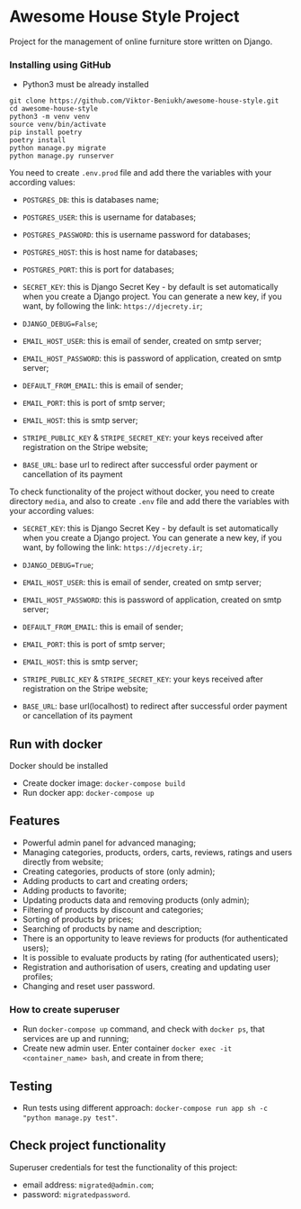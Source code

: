 # Awesome House Style Project

Project for the management of online furniture store written on Django.


### Installing using GitHub

- Python3 must be already installed

```shell
git clone https://github.com/Viktor-Beniukh/awesome-house-style.git
cd awesome-house-style
python3 -m venv venv
source venv/bin/activate
pip install poetry
poetry install
python manage.py migrate
python manage.py runserver   
```

You need to create `.env.prod` file and add there the variables with your according values:
- `POSTGRES_DB`: this is databases name;
- `POSTGRES_USER`: this is username for databases;
- `POSTGRES_PASSWORD`: this is username password for databases;
- `POSTGRES_HOST`: this is host name for databases;
- `POSTGRES_PORT`: this is port for databases;
- `SECRET_KEY`: this is Django Secret Key - by default is set automatically when you create a Django project.
                You can generate a new key, if you want, by following the link: `https://djecrety.ir`;
- `DJANGO_DEBUG=False`;

- `EMAIL_HOST_USER`: this is email of sender, created on smtp server;
- `EMAIL_HOST_PASSWORD`: this is password of application, created on smtp server;
- `DEFAULT_FROM_EMAIL`: this is email of sender;
- `EMAIL_PORT`: this is port of smtp server;
- `EMAIL_HOST`: this is smtp server;

- `STRIPE_PUBLIC_KEY` & `STRIPE_SECRET_KEY`: your keys received after registration on the Stripe website;
- `BASE_URL`: base url to redirect after successful order payment or cancellation of its payment


To check functionality of the project without docker, you need to create directory `media`, and also to create
`.env` file and add there the variables with your according values:

- `SECRET_KEY`: this is Django Secret Key - by default is set automatically when you create a Django project.
                You can generate a new key, if you want, by following the link: `https://djecrety.ir`;
- `DJANGO_DEBUG=True`;

- `EMAIL_HOST_USER`: this is email of sender, created on smtp server;
- `EMAIL_HOST_PASSWORD`: this is password of application, created on smtp server;
- `DEFAULT_FROM_EMAIL`: this is email of sender;
- `EMAIL_PORT`: this is port of smtp server;
- `EMAIL_HOST`: this is smtp server;

- `STRIPE_PUBLIC_KEY` & `STRIPE_SECRET_KEY`: your keys received after registration on the Stripe website;
- `BASE_URL`: base url(localhost) to redirect after successful order payment or cancellation of its payment



## Run with docker

Docker should be installed

- Create docker image: `docker-compose build`
- Run docker app: `docker-compose up`



## Features

- Powerful admin panel for advanced managing;
- Managing categories, products, orders, carts, reviews, ratings and users directly from website;
- Creating categories, products of store (only admin);
- Adding products to cart and creating orders;
- Adding products to favorite;
- Updating products data and removing products (only admin);
- Filtering of products by discount and categories;
- Sorting of products by prices;
- Searching of products by name and description;
- There is an opportunity to leave reviews for products (for authenticated users);
- It is possible to evaluate products by rating (for authenticated users);
- Registration and authorisation of users, creating and updating user profiles;
- Changing and reset user password.
    
  
### How to create superuser

- Run `docker-compose up` command, and check with `docker ps`, that services are up and running;
- Create new admin user. Enter container `docker exec -it <container_name> bash`, and create in from there;



## Testing

- Run tests using different approach: `docker-compose run app sh -c "python manage.py test"`.



## Check project functionality

Superuser credentials for test the functionality of this project:
- email address: `migrated@admin.com`;
- password: `migratedpassword`.
